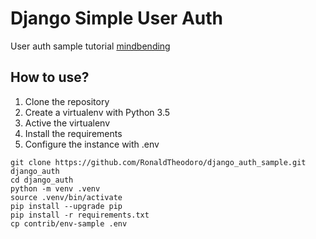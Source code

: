 # Django Simple User Auth

User auth sample tutorial
[mindbending](http://mindbending.org/pt/customizando-a-autenticacao-de-usuarios-no-django-19)


## How to use?

1) Clone the repository
2) Create a virtualenv with Python 3.5
3) Active the virtualenv
4) Install the requirements
5) Configure the instance with .env

```console
git clone https://github.com/RonaldTheodoro/django_auth_sample.git django_auth
cd django_auth
python -m venv .venv
source .venv/bin/activate
pip install --upgrade pip
pip install -r requirements.txt
cp contrib/env-sample .env
```
